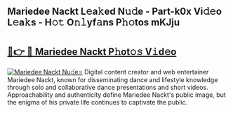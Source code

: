 ## Mariedee Nackt L𝚎a𝚔ed N𝚞𝚍e - Part-k0x Vi𝚍𝚎o L𝚎a𝚔s - H𝚘𝚝 O𝚗𝚕yf𝚊ns P𝚑𝚘tos mKJju

# <h2><a href="http://kf9c39.oniu.top/?m=Mariedee+Nackt">🔗👉 🔴 Mariedee Nackt P𝚑ot𝚘𝚜 V𝚒d𝚎o</a></h2>

[![Mariedee Nackt Nu𝚍e𝚜](https://i.imgur.com/0qMVB7G.gif)](http://kf9c39.oniu.top/?m=Mariedee+Nackt)
Digital content creator and web entertainer Mariedee Nackt, known for disseminating dance and lifestyle knowledge through solo and collaborative dance presentations and short videos. Approachability and authenticity define Mariedee Nackt's public image, but the enigma of his private life continues to captivate the public.  
